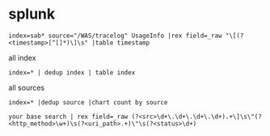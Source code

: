 # splunk
  `index=sab* source="/WAS/tracelog" UsageInfo
  |rex field=_raw "\[(?<timestamp>[^[]*)\]\s"
  |table timestamp`
 
 all index
 
 `index=* | dedup index | table index`
 
 all sources
 
 `index=* |dedup source |chart count by source`
 
 `your base search | rex field=_raw (?<src>\d+\.\d+\.\d+\.\d+).+\]\s\"(?<http_method>\w+)\s(?<uri_path>.+)\"\s(?<status>\d+)`
